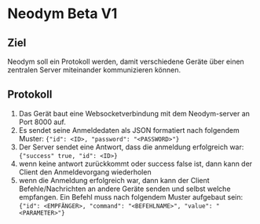 # Neodym Beta V1

## Ziel
Neodym soll ein Protokoll werden, damit verschiedene Geräte über einen zentralen Server miteinander kommunizieren können.



## Protokoll

1. Das Gerät baut eine Websocketverbindung mit dem Neodym-server an Port 8000 auf. 
2. Es sendet seine Anmeldedaten als JSON formatiert nach folgendem Muster: 
   `{"id": <ID>, "password": "<PASSWORD>"}`
3. Der Server sendet eine Antwort, dass die anmeldung erfolgreich war:
  `{"success" true, "id": <ID>}`
4. wenn keine antwort zurückkommt oder success false ist, dann kann der Client den Anmeldevorgang wiederholen
5. wenn die Anmeldung erfolgreich war, dann kann der Client Befehle/Nachrichten an andere Geräte senden und selbst welche empfangen. Ein Befehl muss nach folgendem Muster aufgebaut sein:
`{"id": <EMPFÄNGER>, "command": "<BEFEHLNAME>", "value": "<PARAMETER>"}`